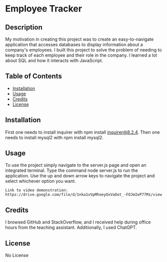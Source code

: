 # Employee Tracker

  ## Description
  My motivation in creating this project was to create an easy-to-navigate application that accesses databases to display information about a company's employees. I built this project to solve the problem of needing to keep track of each employee and their role in the company. I learned a lot about SQL and how it interacts with JavaScript.

## Table of Contents
  - [Installation](#installation)
  - [Usage](#usage)
  - [Credits](#credits)
  - [License](#license)

  ## Installation
  
  First one needs to install inquirer with npm install inquirer@8.2.4. Then one needs to install mysql2 with npm install mysql2.

  ## Usage

  To use the project simply navigate to the server.js page and open an integrated terminal. Type the command node server.js to run the application. Use the up and down arrow keys to navigate the project and select whichever option you want.

    Link to video demonstration:
    https://drive.google.com/file/d/1nka1vVpMhoeyOxVaDot_-FOJmIeP77Mz/view

  ## Credits

  I browsed GitHub and StackOverflow, and I received help during office hours from the teaching assistant. Additionally, I used ChatGPT.

  ## License

  No License

  